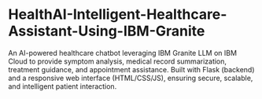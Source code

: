 # HealthAI-Intelligent-Healthcare-Assistant-Using-IBM-Granite
 An AI-powered healthcare chatbot leveraging IBM Granite LLM on IBM Cloud to provide symptom analysis, medical record summarization, treatment guidance, and appointment assistance. Built with Flask (backend) and a responsive web interface (HTML/CSS/JS), ensuring secure, scalable, and intelligent patient interaction.
